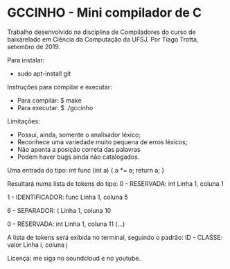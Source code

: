 # GCCINHO - Mini compilador de C

Trabalho desenvolvido na disciplina de Compiladores do curso de baixarelado em Ciência da Computação da UFSJ.
Por Tiago Trotta, setembro de 2019.

Para instalar:
- sudo apt-install git

Instruções para compilar e executar:
- Para compilar: $ make
- Para executar: $ ./gccinho <arquivo em c>

Limitações:
- Possui, ainda, somente o analisador léxico;
- Reconhece uma variedade muito pequena de erros léxicos;
- Não aponta a posição correta das palavras
- Podem haver bugs ainda não catalogados.

Uma entrada do tipo:
int func (int a) {
    a *= a;
    return a;
}

Resultará numa lista de tokens do tipo:
0 - RESERVADA: int
    Linha 1, coluna 1

1 - IDENTIFICADOR: func
    Linha 1, coluna 5
    
6 - SEPARADOR: (
    Linha 1, coluna 10
    
0 - RESERVADA: int
    Linha 1, coluna 11
(...)

A lista de tokens será exibida no terminal, seguindo o padrão:
ID - CLASSE: valor
    Linha i, coluna j

Licença: me siga no soundcloud e no youtube.
